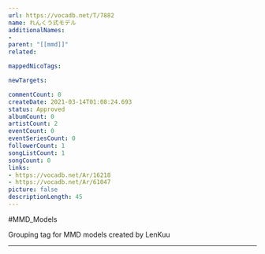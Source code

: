 ```yaml
---
url: https://vocadb.net/T/7882
name: れんくう式モデル
additionalNames: 
- 
parent: "[[mmd]]"
related:

mappedNicoTags:

newTargets:

commentCount: 0
createDate: 2021-03-14T01:08:24.693
status: Approved
albumCount: 0
artistCount: 2
eventCount: 0
eventSeriesCount: 0
followerCount: 1
songListCount: 1
songCount: 0
links: 
- https://vocadb.net/Ar/16218
- https://vocadb.net/Ar/61047
picture: false
descriptionLength: 45
---
```


#MMD_Models

Grouping tag for MMD models created by LenKuu

---

